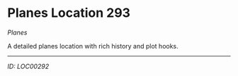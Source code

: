 # Planes Location 293

*Planes*

A detailed planes location with rich history and plot hooks.

---
*ID: LOC00292*